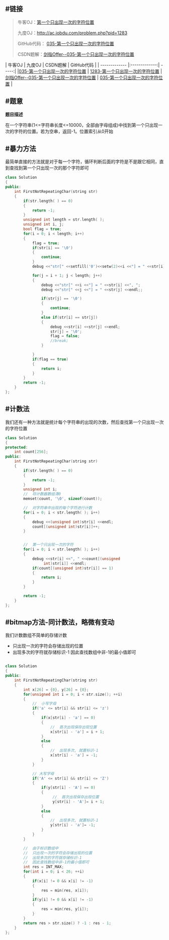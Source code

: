 #链接
------- 
>牛客OJ：[第一个只出现一次的字符位置](http://www.nowcoder.com/practice/1c82e8cf713b4bbeb2a5b31cf5b0417c?tpId=13&tqId=11187&rp=2&ru=%2Fta%2Fcoding-interviews&qru=%2Fta%2Fcoding-interviews%2Fquestion-ranking)
> 
>九度OJ：http://ac.jobdu.com/problem.php?pid=1283
> 
>GitHub代码： [035-第一个只出现一次的字符位置](https://github.com/gatieme/CodingInterviews/tree/master/035-第一个只出现一次的字符位置)
>
>CSDN题解：[剑指Offer--035-第一个只出现一次的字符位置](http://blog.csdn.net/gatieme/article/details/51319158)


| 牛客OJ | 九度OJ | CSDN题解 | GitHub代码 | 
| ------------- |:-------------:| -----:| 
|[035-第一个只出现一次的字符位置](http://www.nowcoder.com/practice/1c82e8cf713b4bbeb2a5b31cf5b0417c?tpId=13&tqId=11187&rp=2&ru=%2Fta%2Fcoding-interviews&qru=%2Fta%2Fcoding-interviews%2Fquestion-ranking) | [1283-第一个只出现一次的字符位置](http://ac.jobdu.com/problem.php?pid=1283) | [剑指Offer--035-第一个只出现一次的字符位置](http://blog.csdn.net/gatieme/article/details/51319158) | [035-第一个只出现一次的字符位置](https://github.com/gatieme/CodingInterviews/tree/master/035-第一个只出现一次的字符位置) |



#题意
-------

**题目描述**

在一个字符串(1<=字符串长度<=10000，全部由字母组成)中找到第一个只出现一次的字符的位置。若为空串，返回-1。位置索引从0开始


#暴力方法
-------

最简单直接的方法就是对于每一个字符，循环判断后面的字符是不是跟它相同，直到查找到第一个只出现一次的那个字符即可

```cpp
class Solution
{
public:
    int FirstNotRepeatingChar(string str)
    {
        if(str.length( ) == 0)
        {
            return -1;
        }
        unsigned int length = str.length( );
        unsigned int i, j;
        bool flag = true;
        for(i = 0; i < length; i++)
        {
            flag = true;
            if(str[i] == '\0')
            {
                continue;
            }
            debug <<"str[" <<setfill('0')<<setw(2)<<i <<"] = " <<str[i] <<endl;

            for(j = i + 1; j < length; j++)
            {
                debug <<"str[" <<i <<"] = " <<str[i] <<", ";
                debug <<"str[" <<j <<"] = " <<str[j] <<endl;;

                if(str[j] == '\0')
                {
                    continue;
                }
                else if(str[i] == str[j])
                {
                    debug <<str[i] <<str[j] <<endl;
                    str[j] = '\0';
                    flag = false;
                    //break;
                }

            }
            if(flag == true)
            {
                return i;
            }
        }       
        return -1; 
    }
};
```


#计数法
-------

我们还有一种方法就是统计每个字符串的出现的次数，然后查找第一个只出现一次的字符位置

```cpp
class Solution
{
protected:
    int count[256];
public:
    int FirstNotRepeatingChar(string str)
    {
        if(str.length( ) == 0)
        {
            return -1;
        }
        unsigned int i;
        //  将计数器数组清0
        memset(count, '\0', sizeof(count));

        //  对字符串中出现的每个字符进行计数
        for(i = 0; i < str.length( ); i++)
        {
            debug <<(unsigned int)str[i] <<endl;
            count[(unsigned int)str[i]]++;
        }


        //  第一个只出现一次的字符
        for(i = 0; i < str.length( ); i++)
        {
            debug <<str[i] <<", " <<count[(unsigned
                 int)str[i]] <<endl;
            if(count[(unsigned int)str[i]] == 1)
            {
                return i;
            }
        }

        return -1;
    }
};
```


#bitmap方法-同计数法，略微有变动
-------

我们计数数组不简单的存储计数 
* 只出现一次的字符会存储出现的位置 
* 出现多次的字符就存储标识-1 
因此查找数组中非-1的最小值即可



```cpp

class Solution
{
public:
    int FirstNotRepeatingChar(string str)
    {
        int x[26] = {0}, y[26] = {0};
        for(unsigned int i = 0; i < str.size(); ++i)
        {
            //  小写字母
            if('a' <= str[i] && str[i] <= 'z')
            {
                if(x[str[i] - 'a'] == 0)
                {   
                    //  首次出现保存出现位置
                    x[str[i] - 'a'] = i + 1;
                }
                else
                {
                    //  出现多次, 就置标识-1
                    x[str[i] - 'a'] = -1;
                }
            }

            // 大写字母
            if('A' <= str[i] && str[i] <= 'Z')
            {
                if(y[str[i] - 'A'] == 0)
                {
                     //  首次出现保存出现位置
                     y[str[i] - 'A']= i + 1;
                }
                else
                {
                    //  出现多次, 就置标识-1
                    y[str[i] - 'a']= -1;
                }
            }
        }

        //  由于标识数组中
        //  只出现一次的字符会存储出现的位置
        //  出现多次的字符就存储标识-1
        //  因此查找数组中非-1的最小值即可
        int res = INT_MAX;
        for(int i = 0; i < 26; ++i)
        {
            if(x[i] != 0 && x[i] != -1)
            {
                res = min(res, x[i]);
            }
            if(y[i] != 0 && x[i] != -1)
            {
                res = min(res, y[i]);
            }
        }
        return res > str.size() ? -1 : res - 1;
    }
};
```